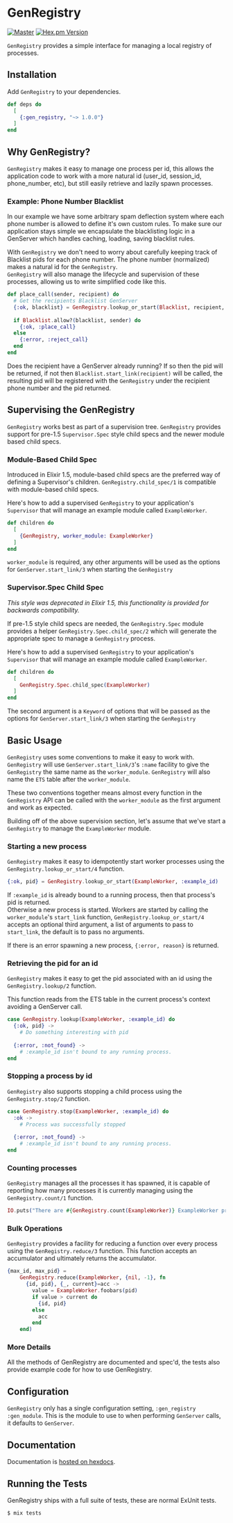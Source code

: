 # GenRegistry

[![Master](https://travis-ci.org/discordapp/gen_registry.svg?branch=master)](https://travis-ci.org/discordapp/gen_registry)
[![Hex.pm Version](http://img.shields.io/hexpm/v/gen_registry.svg?style=flat)](https://hex.pm/packages/gen_registry)

`GenRegistry` provides a simple interface for managing a local registry of processes.

## Installation

Add `GenRegistry` to your dependencies.

```elixir
def deps do
  [
    {:gen_registry, "~> 1.0.0"}
  ]
end
```

## Why GenRegistry?

`GenRegistry` makes it easy to manage one process per id, this allows the application code to work
with a more natural id (user_id, session_id, phone_number, etc), but still easily retrieve and 
lazily spawn processes.

### Example: Phone Number Blacklist

In our example we have some arbitrary spam deflection system where each phone number is allowed to 
define it's own custom rules.  To make sure our application stays simple we encapsulate the 
blacklisting logic in a GenServer which handles caching, loading, saving blacklist rules.  

With `GenRegistry` we don't need to worry about carefully keeping track of Blacklist pids for each
phone number.  The phone number (normalized) makes a natural id for the `GenRegistry`.  
`GenRegistry` will also manage the lifecycle and supervision of these processes, allowing us to 
write simplified code like this.

```elixir
def place_call(sender, recipient) do
  # Get the recipients Blacklist GenServer
  {:ok, blacklist} = GenRegistry.lookup_or_start(Blacklist, recipient, [recipient])
  
  if Blacklist.allow?(blacklist, sender) do
    {:ok, :place_call}
  else
    {:error, :reject_call}
  end 
end
``` 

Does the recipient have a GenServer already running? If so then the pid will be returned, if not 
then `Blacklist.start_link(recipient)` will be called, the resulting pid will be registered with 
the `GenRegistry` under the recipient phone number and the pid returned.
 
## Supervising the GenRegistry

`GenRegistry` works best as part of a supervision tree.  `GenRegistry` provides support for 
pre-1.5 `Supervisor.Spec` style child specs and the newer module based child specs.  

### Module-Based Child Spec

Introduced in Elixir 1.5, module-based child specs are the preferred way of defining a 
Supervisor's children.  `GenRegistry.child_spec/1` is compatible with module-based child specs.

Here's how to add a supervised `GenRegistry` to your application's `Supervisor` that will manage 
an example module called `ExampleWorker`.

```elixir
def children do
  [
    {GenRegistry, worker_module: ExampleWorker} 
  ]
end
```

`worker_module` is required, any other arguments will be used as the options for 
`GenServer.start_link/3` when starting the `GenRegistry`

### Supervisor.Spec Child Spec

_This style was deprecated in Elixir 1.5, this functionality is provided for backwards 
compatibility._

If pre-1.5 style child specs are needed, the `GenRegistry.Spec` module provides a helper 
`GenRegistry.Spec.child_spec/2` which will generate the appropriate spec to manage a `GenRegistry`
process.

Here's how to add a supervised `GenRegistry` to your application's `Supervisor` that will manage 
an example module called `ExampleWorker`.

```elixir
def children do
  [
    GenRegistry.Spec.child_spec(ExampleWorker)
  ]
end
```

The second argument is a `Keyword` of options that will be passed as the options for
`GenServer.start_link/3` when starting the `GenRegistry`

## Basic Usage

`GenRegistry` uses some conventions to make it easy to work with.  `GenRegistry` will use 
`GenServer.start_link/3`'s `:name` facility to give the `GenRegistry` the same name as the 
`worker_module`.  `GenRegistry` will also name the `ETS` table after the `worker_module`.

These two conventions together means almost every function in the `GenRegistry` API can be called
with the `worker_module` as the first argument and work as expected.

Building off of the above supervision section, let's assume that we've start a `GenRegistry` to 
manage the `ExampleWorker` module.  

### Starting a new process

`GenRegistry` makes it easy to idempotently start worker processes using the 
`GenRegistry.lookup_or_start/4` function.

```elixir
{:ok, pid} = GenRegistry.lookup_or_start(ExampleWorker, :example_id)
```

If `:example_id` is already bound to a running process, then that process's pid is returned.  
Otherwise a new process is started.  Workers are started by calling the `worker_module`'s 
`start_link` function, `GenRegistry.lookup_or_start/4` accepts an optional third argument, a list
of arguments to pass to `start_link`, the default is to pass no arguments.

If there is an error spawning a new process, `{:error, reason}` is returned.

### Retrieving the pid for an id

`GenRegistry` makes it easy to get the pid associated with an id using the `GenRegistry.lookup/2`
function.

This function reads from the ETS table in the current process's context avoiding a GenServer call.

```elixir
case GenRegistry.lookup(ExampleWorker, :example_id) do
  {:ok, pid} ->
    # Do something interesting with pid
    
  {:error, :not_found} ->
    # :example_id isn't bound to any running process.
end
```

### Stopping a process by id

`GenRegistry` also supports stopping a child process using the `GenRegistry.stop/2` function.

```elixir
case GenRegistry.stop(ExampleWorker, :example_id) do
  :ok ->
    # Process was successfully stopped
    
  {:error, :not_found} ->
    # :example_id isn't bound to any running process.
end
```

### Counting processes

`GenRegistry` manages all the processes it has spawned, it is capable of reporting how many 
processes it is currently managing using the `GenRegistry.count/1` function.

```elixir
IO.puts("There are #{GenRegistry.count(ExampleWorker)} ExampleWorker processes")
```

### Bulk Operations

`GenRegistry` provides a facility for reducing a function over every process using the 
`GenRegistry.reduce/3` function.  This function accepts an accumulator and ultimately returns the
accumulator.

```elixir
{max_id, max_pid} = 
    GenRegistry.reduce(ExampleWorker, {nil, -1}, fn 
      {id, pid}, {_, current}=acc ->
        value = ExampleWorker.foobars(pid)
        if value > current do
          {id, pid}
        else
          acc
        end
    end)
```

### More Details

All the methods of GenRegistry are documented and spec'd, the tests also provide example code for
how to use GenRegistry.

## Configuration

`GenRegistry` only has a single configuration setting, `:gen_registry` `:gen_module`.  This is the 
module to use to when performing `GenServer` calls, it defaults to `GenServer`. 

## Documentation

Documentation is [hosted on hexdocs](https://hexdocs.pm/gen_registry).

## Running the Tests

GenRegistry ships with a full suite of tests, these are normal ExUnit tests.

```console
$ mix tests
```

